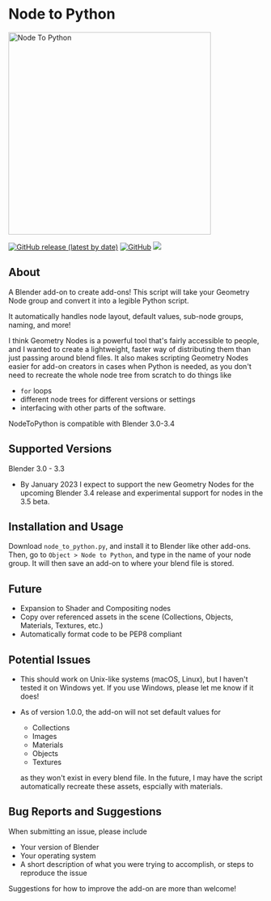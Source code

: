 # Node to Python
<img 
     src="https://github.com/BrendanParmer/NodeToPython/blob/main/img/ntp.jpg" 
     alt="Node To Python" 
     width = "400" 
     height = "400"
    >
    
[![GitHub release (latest by date)](https://img.shields.io/github/v/release/BrendanParmer/NodeToPython)](https://github.com/BrendanParmer/NodeToPython/releases) [![GitHub](https://img.shields.io/github/license/BrendanParmer/NodeToPython)](https://github.com/BrendanParmer/NodeToPython/blob/main/LICENSE) ![](https://visitor-badge.laobi.icu/badge?page_id=BrendanParmer.NodeToPython)
 
## About
A Blender add-on to create add-ons! This script will take your Geometry Node group and convert it into a legible Python script. 

It automatically handles node layout, default values, sub-node groups, naming, and more! 

I think Geometry Nodes is a powerful tool that's fairly accessible to people, and I wanted to create a lightweight, faster way of distributing them than just passing around blend files. It also makes scripting Geometry Nodes easier for add-on creators in cases when Python is needed, as you don't need to recreate the whole node tree from scratch to do things like
* `for` loops
* different node trees for different versions or settings
* interfacing with other parts of the software. 

NodeToPython is compatible with Blender 3.0-3.4

## Supported Versions
Blender 3.0 - 3.3

* By January 2023 I expect to support the new Geometry Nodes for the upcoming Blender 3.4 release and experimental support for nodes in the 3.5 beta.

## Installation and Usage
Download `node_to_python.py`, and install it to Blender like other add-ons. Then, go to `Object > Node to Python`, and type in the name of your node group. It will then save an add-on to where your blend file is stored.

## Future
* Expansion to Shader and Compositing nodes
* Copy over referenced assets in the scene (Collections, Objects, Materials, Textures, etc.)
* Automatically format code to be PEP8 compliant

## Potential Issues
* This should work on Unix-like systems (macOS, Linux), but I haven't tested it on Windows yet. If you use Windows, please let me know if it does!
* As of version 1.0.0, the add-on will not set default values for
    * Collections
    * Images
    * Materials
    * Objects
    * Textures

    as they won't exist in every blend file. In the future, I may have the script automatically recreate these assets, espcially with materials. 

## Bug Reports and Suggestions

When submitting an issue, please include 

* Your version of Blender
* Your operating system
* A short description of what you were trying to accomplish, or steps to reproduce the issue

Suggestions for how to improve the add-on are more than welcome!


